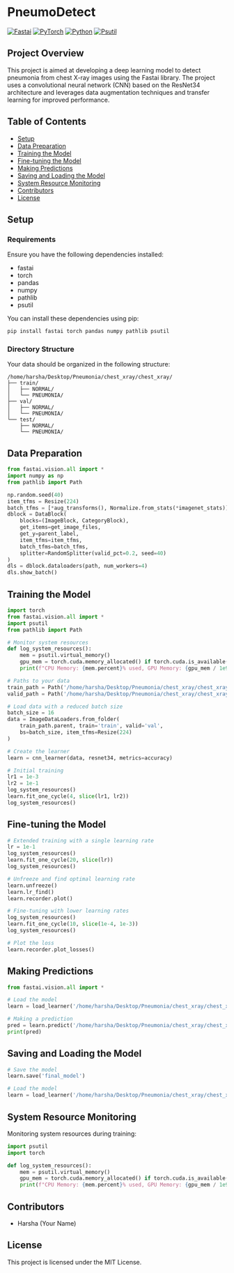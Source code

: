 # PneumoDetect

[![Fastai](https://img.shields.io/badge/Fastai-v2.5.3-blue)](https://www.fast.ai/)
[![PyTorch](https://img.shields.io/badge/PyTorch-v1.9.0-orange)](https://pytorch.org/)
[![Python](https://img.shields.io/badge/Python-3.8-green)](https://www.python.org/)
[![Psutil](https://img.shields.io/badge/Psutil-v5.8.0-yellow)](https://pypi.org/project/psutil/)

## Project Overview

This project is aimed at developing a deep learning model to detect pneumonia from chest X-ray images using the Fastai library. The project uses a convolutional neural network (CNN) based on the ResNet34 architecture and leverages data augmentation techniques and transfer learning for improved performance.

## Table of Contents

- [Setup](#setup)
- [Data Preparation](#data-preparation)
- [Training the Model](#training-the-model)
- [Fine-tuning the Model](#fine-tuning-the-model)
- [Making Predictions](#making-predictions)
- [Saving and Loading the Model](#saving-and-loading-the-model)
- [System Resource Monitoring](#system-resource-monitoring)
- [Contributors](#contributors)
- [License](#license)

## Setup

### Requirements

Ensure you have the following dependencies installed:
- fastai
- torch
- pandas
- numpy
- pathlib
- psutil

You can install these dependencies using pip:
```bash
pip install fastai torch pandas numpy pathlib psutil
```

### Directory Structure

Your data should be organized in the following structure:
```
/home/harsha/Desktop/Pneumonia/chest_xray/chest_xray/
├── train/
│   ├── NORMAL/
│   └── PNEUMONIA/
├── val/
│   ├── NORMAL/
│   └── PNEUMONIA/
└── test/
    ├── NORMAL/
    └── PNEUMONIA/
```

## Data Preparation

```python
from fastai.vision.all import *
import numpy as np
from pathlib import Path

np.random.seed(40)
item_tfms = Resize(224)
batch_tfms = [*aug_transforms(), Normalize.from_stats(*imagenet_stats)]
dblock = DataBlock(
    blocks=(ImageBlock, CategoryBlock),
    get_items=get_image_files,
    get_y=parent_label,
    item_tfms=item_tfms,
    batch_tfms=batch_tfms,
    splitter=RandomSplitter(valid_pct=0.2, seed=40)
)
dls = dblock.dataloaders(path, num_workers=4)
dls.show_batch()
```

## Training the Model

```python
import torch
from fastai.vision.all import *
import psutil
from pathlib import Path

# Monitor system resources
def log_system_resources():
    mem = psutil.virtual_memory()
    gpu_mem = torch.cuda.memory_allocated() if torch.cuda.is_available() else 0
    print(f"CPU Memory: {mem.percent}% used, GPU Memory: {gpu_mem / 1e9:.2f} GB used")

# Paths to your data
train_path = Path('/home/harsha/Desktop/Pneumonia/chest_xray/chest_xray/train/')
valid_path = Path('/home/harsha/Desktop/Pneumonia/chest_xray/chest_xray/val/')

# Load data with a reduced batch size
batch_size = 16
data = ImageDataLoaders.from_folder(
    train_path.parent, train='train', valid='val',
    bs=batch_size, item_tfms=Resize(224)
)

# Create the learner
learn = cnn_learner(data, resnet34, metrics=accuracy)

# Initial training
lr1 = 1e-3
lr2 = 1e-1
log_system_resources()
learn.fit_one_cycle(4, slice(lr1, lr2))
log_system_resources()
```

## Fine-tuning the Model

```python
# Extended training with a single learning rate
lr = 1e-1
log_system_resources()
learn.fit_one_cycle(20, slice(lr))
log_system_resources()

# Unfreeze and find optimal learning rate
learn.unfreeze()
learn.lr_find()
learn.recorder.plot()

# Fine-tuning with lower learning rates
log_system_resources()
learn.fit_one_cycle(10, slice(1e-4, 1e-3))
log_system_resources()

# Plot the loss
learn.recorder.plot_losses()
```

## Making Predictions

```python
from fastai.vision.all import *

# Load the model
learn = load_learner('/home/harsha/Desktop/Pneumonia/chest_xray/chest_xray/model.pkl')

# Making a prediction
pred = learn.predict('/home/harsha/Desktop/Pneumonia/chest_xray/chest_xray/test/PNEUMONIA/person14_virus_44.jpeg')
print(pred)
```

## Saving and Loading the Model

```python
# Save the model
learn.save('final_model')

# Load the model
learn = load_learner('/home/harsha/Desktop/Pneumonia/chest_xray/chest_xray/model.pkl')
```

## System Resource Monitoring

Monitoring system resources during training:
```python
import psutil
import torch

def log_system_resources():
    mem = psutil.virtual_memory()
    gpu_mem = torch.cuda.memory_allocated() if torch.cuda.is_available() else 0
    print(f"CPU Memory: {mem.percent}% used, GPU Memory: {gpu_mem / 1e9:.2f} GB used")
```

## Contributors

- Harsha (Your Name)

## License

This project is licensed under the MIT License.
